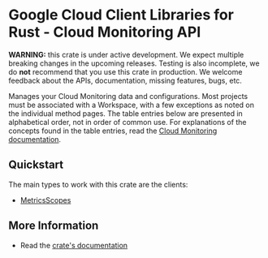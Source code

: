 # Google Cloud Client Libraries for Rust - Cloud Monitoring API

<!-- Code generated by sidekick. DO NOT EDIT. -->

**WARNING:** this crate is under active development. We expect multiple breaking
changes in the upcoming releases. Testing is also incomplete, we do **not**
recommend that you use this crate in production. We welcome feedback about the
APIs, documentation, missing features, bugs, etc.

Manages your Cloud Monitoring data and configurations. Most projects must
be associated with a Workspace, with a few exceptions as noted on the
individual method pages. The table entries below are presented in
alphabetical order, not in order of common use. For explanations of the
concepts found in the table entries, read the [Cloud Monitoring
documentation](https://cloud.google.com/monitoring/docs).

## Quickstart

The main types to work with this crate are the clients:

* [MetricsScopes](https://docs.rs/google-cloud-monitoring-metricsscope-v1/latest/google_cloud_monitoring_metricsscope_v1/client/struct.MetricsScopes.html)

## More Information

* Read the [crate's documentation](https://docs.rs/google-cloud-monitoring-metricsscope-v1/latest/google-cloud-monitoring-metricsscope-v1)
